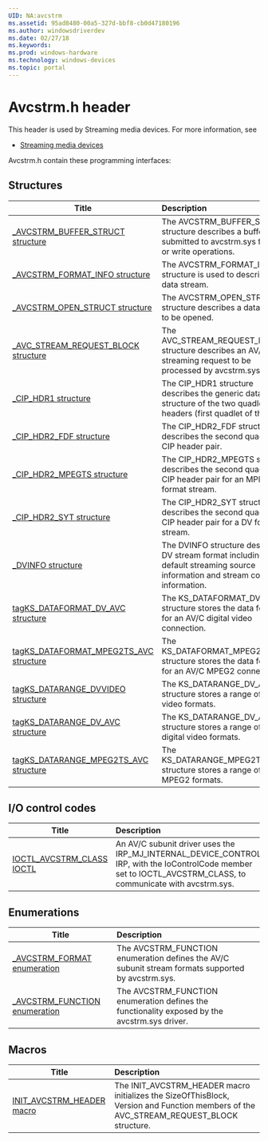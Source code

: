 ```yaml
---
UID: NA:avcstrm
ms.assetid: 95ad8480-00a5-327d-bbf8-cb0d47180196
ms.author: windowsdriverdev
ms.date: 02/27/18
ms.keywords: 
ms.prod: windows-hardware
ms.technology: windows-devices
ms.topic: portal
---
```


# Avcstrm.h header



This header is used by Streaming media devices. For more information, see
- [Streaming media devices](../_stream/index.md)

Avcstrm.h contain these programming interfaces:


## Structures

| Title   | Description   |
| ---- |:---- |
| [_AVCSTRM_BUFFER_STRUCT structure](ns-avcstrm-_avcstrm_buffer_struct.md) | The AVCSTRM_BUFFER_STRUCT structure describes a buffer to be submitted to avcstrm.sys for read or write operations. |
| [_AVCSTRM_FORMAT_INFO structure](ns-avcstrm-_avcstrm_format_info.md) | The AVCSTRM_FORMAT_INFO structure is used to describe a data stream. |
| [_AVCSTRM_OPEN_STRUCT structure](ns-avcstrm-_avcstrm_open_struct.md) | The AVCSTRM_OPEN_STRUCT structure describes a data stream to be opened. |
| [_AVC_STREAM_REQUEST_BLOCK structure](ns-avcstrm-_avc_stream_request_block.md) | The AVC_STREAM_REQUEST_BLOCK structure describes an AV/C streaming request to be processed by avcstrm.sys. |
| [_CIP_HDR1 structure](ns-avcstrm-_cip_hdr1.md) | The CIP_HDR1 structure describes the generic data structure of the two quadlet CIP headers (first quadlet of the pair). |
| [_CIP_HDR2_FDF structure](ns-avcstrm-_cip_hdr2_fdf.md) | The CIP_HDR2_FDF structure describes the second quadlet of a CIP header pair. |
| [_CIP_HDR2_MPEGTS structure](ns-avcstrm-_cip_hdr2_mpegts.md) | The CIP_HDR2_MPEGTS structure describes the second quadlet of a CIP header pair for an MPEGTS format stream. |
| [_CIP_HDR2_SYT structure](ns-avcstrm-_cip_hdr2_syt.md) | The CIP_HDR2_SYT structure describes the second quadlet of a CIP header pair for a DV format stream. |
| [_DVINFO structure](ns-avcstrm-_dvinfo.md) | The DVINFO structure describes a DV stream format including its default streaming source information and stream control information. |
| [tagKS_DATAFORMAT_DV_AVC structure](ns-avcstrm-tagks_dataformat_dv_avc.md) | The KS_DATAFORMAT_DV_AVC structure stores the data format for an AV/C digital video connection. |
| [tagKS_DATAFORMAT_MPEG2TS_AVC structure](ns-avcstrm-tagks_dataformat_mpeg2ts_avc.md) | The KS_DATAFORMAT_MPEG2TS_AVC structure stores the data format for an AV/C MPEG2 connection. |
| [tagKS_DATARANGE_DVVIDEO structure](ns-avcstrm-tagks_datarange_dvvideo.md) | The KS_DATARANGE_DV_AVC structure stores a range of digital video formats. |
| [tagKS_DATARANGE_DV_AVC structure](ns-avcstrm-tagks_datarange_dv_avc.md) | The KS_DATARANGE_DV_AVC structure stores a range of AV/C digital video formats. |
| [tagKS_DATARANGE_MPEG2TS_AVC structure](ns-avcstrm-tagks_datarange_mpeg2ts_avc.md) | The KS_DATARANGE_MPEG2TS_AVC structure stores a range of AV/C MPEG2 formats. |

## I/O control codes

| Title   | Description   |
| ---- |:---- |
| [IOCTL_AVCSTRM_CLASS IOCTL](ni-avcstrm-ioctl_avcstrm_class.md) | An AV/C subunit driver uses the IRP_MJ_INTERNAL_DEVICE_CONTROL IRP, with the IoControlCode member set to IOCTL_AVCSTRM_CLASS, to communicate with avcstrm.sys. |

## Enumerations

| Title   | Description   |
| ---- |:---- |
| [_AVCSTRM_FORMAT enumeration](ne-avcstrm-_avcstrm_format.md) | The AVCSTRM_FUNCTION enumeration defines the AV/C subunit stream formats supported by avcstrm.sys. |
| [_AVCSTRM_FUNCTION enumeration](ne-avcstrm-_avcstrm_function.md) | The AVCSTRM_FUNCTION enumeration defines the functionality exposed by the avcstrm.sys driver. |

## Macros

| Title   | Description   |
| ---- |:---- |
| [INIT_AVCSTRM_HEADER macro](nf-avcstrm-init_avcstrm_header.md) | The INIT_AVCSTRM_HEADER macro initializes the SizeOfThisBlock, Version and Function members of the AVC_STREAM_REQUEST_BLOCK structure. |
